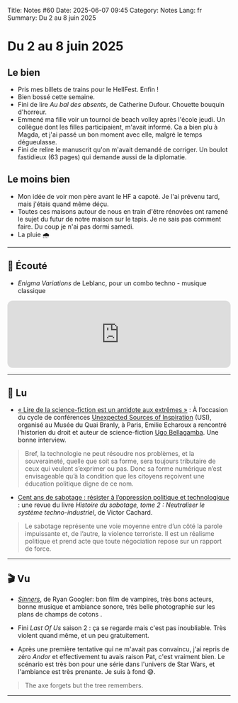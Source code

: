 Title: Notes #60
Date: 2025-06-07 09:45
Category: Notes
Lang: fr
Summary: Du 2 au 8 juin 2025

# Du 2 au 8 juin 2025

## Le bien

* Pris mes billets de trains pour le HellFest. Enfin !
* Bien bossé cette semaine.
* Fini de lire _Au bal des absents_, de Catherine Dufour. Chouette bouquin d'horreur.
* Emmené ma fille voir un tournoi de beach volley après l'école jeudi. Un collègue dont les filles participaient, m'avait informé. Ca a bien plu à Magda, et j'ai passé un bon moment avec elle, malgré le temps dégueulasse.
* Fini de relire le manuscrit qu'on m'avait demandé de corriger. Un boulot fastidieux (63 pages) qui demande aussi de la diplomatie.

## Le moins bien

* Mon idée de voir mon père avant le HF a capoté. Je l'ai prévenu tard, mais j'étais quand même déçu.
* Toutes ces maisons autour de nous en train d'être rénovées ont ramené le sujet du futur de notre maison sur le tapis. Je ne sais pas comment faire. Du coup je n'ai pas dormi samedi.
* La pluie 🌧️

---

## 🎤 Écouté

* _Enigma Variations_ de Leblanc, pour un combo techno - musique classique

<iframe style="border-radius:12px" src="https://open.spotify.com/embed/track/1wTYYU9o1babPbjxMMWiFk?utm_source=generator" width="100%" height="152" frameBorder="0" allowfullscreen="" allow="autoplay; clipboard-write; encrypted-media; fullscreen; picture-in-picture" loading="lazy"></iframe>

---

## 📖 Lu

* [« Lire de la science-fiction est un antidote aux extrêmes »](https://usbeketrica.com/fr/article/lire-de-la-sf-et-plus-largement-des-ouvrages-politiques-est-un-antidote-aux-extremes) : À l’occasion du cycle de conférences [Unexpected Sources of Inspiration](https://www.usievents.com/) (USI), organisé au Musée du Quai Branly, à Paris, Emilie Echaroux a rencontré l’historien du droit et auteur de science-fiction [Ugo Bellagamba](https://fr.wikipedia.org/wiki/Ugo_Bellagamba). Une bonne interview.

> Bref, la technologie ne peut résoudre nos problèmes, et la souveraineté, quelle que soit sa forme, sera toujours tributaire de ceux qui veulent s’exprimer ou pas. Donc sa forme numérique n’est envisageable qu’à la condition que les citoyens reçoivent une éducation politique digne de ce nom.

* [Cent ans de sabotage : résister à l’oppression politique et technologique](https://www.terrestres.org/2025/05/06/cent-ans-de-sabotage/) : une revue du livre _Histoire du sabotage, tome 2 : Neutraliser le système techno-industriel_, de Victor Cachard.

> Le sabotage représente une voie moyenne entre d’un côté la parole impuissante et, de l’autre, la violence terroriste. Il est un réalisme politique et prend acte que toute négociation repose sur un rapport de force.

---

## 🎬 Vu

* [_Sinners_](https://youtu.be/bKGxHflevuk?si=LEmH_w2frtduzoOb), de Ryan Googler: bon film de vampires, très bons acteurs, bonne musique et ambiance sonore, très belle photographie sur les plans de champs de cotons .

* Fini _Last Of Us_ saison 2 : ça se regarde mais c'est pas inoubliable. Très violent quand même, et un peu gratuitement.

* Après une première tentative qui ne m'avait pas convaincu, j'ai repris de zéro _Andor_ et effectivement tu avais raison Pat, c'est vraiment bien. Le scénario est très bon pour une série dans l'univers de Star Wars, et l'ambiance est très prenante. Je suis à fond 😅.

> The axe forgets but the tree remembers.

---
